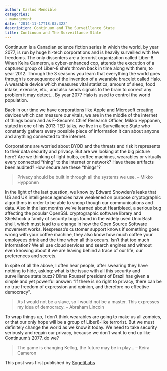 ```yaml
---
author: Carlos Mendible
categories:
- management
date: "2014-11-17T18:03:32Z"
description: Continuum and The Surveillance State
title: Continuum and The Surveillance State
---
```

Continuum is a Canadian science fiction series in which the world, by year 2077, is run by huge hi-tech corporations and is heavily surveilled with few freedoms. The only dissenters are a terrorist organization called Liber-8. When Keira Cameron, a cyber-enhanced cop, attends the execution of a captured group of Liber-8 she’s thrown back in time along with them, to year 2012. Through the 3 seasons you learn that everything the world goes through is consequence of the invention of a wearable bracelet called Halo. A wearable device which measures vital statistics, amount of sleep, food intake, exercise, etc., and also sends signals to the brain to correct any problem it may detect… By year 2077 Halo is used to control the world population.

Back in our time we have corporations like Apple and Microsoft creating devices which can measure our vitals, we are in the middle of the internet of things boom and as F-Secure’s Chief Research Officer, Mikko Hypponen, stated in one of his 2013 TED talks, we live in a Surveillance State who constantly gathers every possible piece of information it can about anyone and anything connected to the internet.

Corporations are worried about BYOD and the threats and risk it represents to their data security and privacy. But are we looking at the big picture here? Are we thinking of light bulbs, coffee machines, wearables or virtually every connected “thing” to the internet or network? Have these artifacts been audited? How secure are these “things”?

> Privacy should be built in through all the systems we use. – Mikko Hypponen

In the light of the last question, we know by Edward Snowden’s leaks that US and UK intelligence agencies have weakened on purpose cryptographic algorithms in order to be able to snoop though our communications and data. Also in the last months we’ve learned about Heartbleed, a serious bug affecting the popular OpenSSL cryptographic software library and Shelshock a family of security bugs found in the widely used Unix Bash shell, which must lead to a change in how the Open Source Software movement works. Nespresso’s customer support knows if something goes wrong with your coffee machine, they also know how much coffee your employees drink and the time when all this occurs. Isn’t that too much information? We all use cloud services and search engines and without even knowing about it we are leaving behind a trace of our life, our preferences and secrets.

In spite of all the above, I often hear people, after swearing they have nothing to hide, asking: what is the issue with all this security and surveillance state buzz? Dilma Roussef president of Brazil has given a simple and yet powerful answer: “If there is no right to privacy, there can be no true freedom of expression and opinion, and therefore no effective democracy”.

> As I would not be a slave, so I would not be a master. This expresses my idea of democracy. – Abraham Lincoln

To wrap things up, I don’t think wearables are going to make us all zombies, or that our only hope will be a group of Liber8-like terrorist. But we must definitely change the world as we know it today. We need to take security seriously and regain our privacy, because we don’t want to end up like Continuum’s 2077, do we?

> The game is changing Kellog, the future may be in play… – Keira Cameron

This post was first published by [SogetiLabs](http://labs.sogeti.com/continuum-and-the-surveillance-state/)